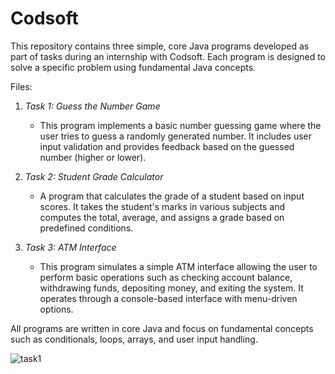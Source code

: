 # Codsoft

This repository contains three simple, core Java programs developed as part of tasks during an internship with Codsoft. Each program is designed to solve a specific problem using fundamental Java concepts.

Files:

1. *Task 1: Guess the Number Game*
   - This program implements a basic number guessing game where the user tries to guess a randomly generated number. It includes user input validation and provides feedback based on the guessed number (higher or lower).

2. *Task 2: Student Grade Calculator*
   - A program that calculates the grade of a student based on input scores. It takes the student's marks in various subjects and computes the total, average, and assigns a grade based on predefined conditions.

3. *Task 3: ATM Interface*
   - This program simulates a simple ATM interface allowing the user to perform basic operations such as checking account balance, withdrawing funds, depositing money, and exiting the system. It operates through a console-based interface with menu-driven options.

All programs are written in core Java and focus on fundamental concepts such as conditionals, loops, arrays, and user input handling.

![task1](https://github.com/user-attachments/assets/53f19cd7-67ed-48c9-b06f-1d17b8696cb2)
